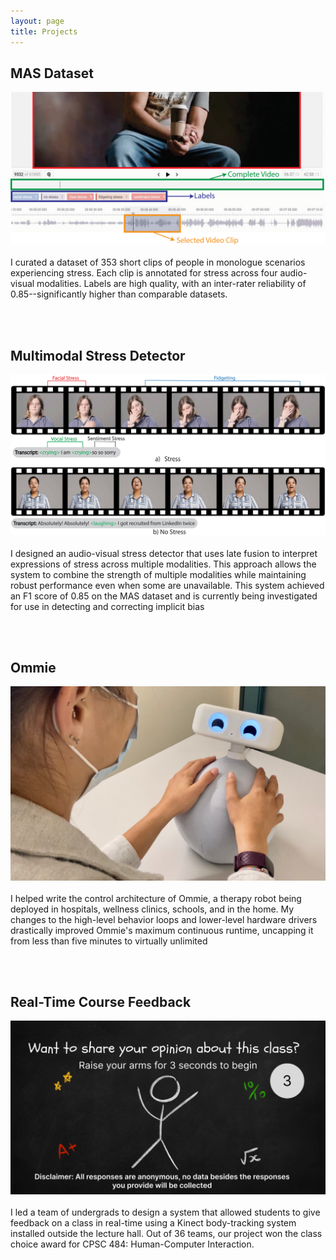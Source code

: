 ```yaml
---
layout: page
title: Projects
---
```

## MAS Dataset
![MAS Dataset](assets/images/mas_dataset.png)
<br><br>
I curated a dataset of 353 short clips of people in monologue scenarios experiencing stress. Each clip is annotated for stress across four audio-visual modalities. Labels are high quality, with an inter-rater reliability of 0.85--significantly higher than comparable datasets.

<br>
<br>

## Multimodal Stress Detector
![Multimodal Stress Detector](assets/images/stress_detector.png)
<br><br>
I designed an audio-visual stress detector that uses late fusion to interpret expressions of stress across multiple modalities. This approach allows the system to combine the strength of multiple modalities while maintaining robust performance even when some are unavailable. This system achieved an F1 score of 0.85 on the MAS dataset and is currently being investigated for use in detecting and correcting implicit bias

<br>
<br>

## Ommie
![Ommie](assets/images/ommie.png)
<br><br>
I helped write the control architecture of Ommie, a therapy robot being deployed in hospitals, wellness clinics, schools, and in the home. My changes to the high-level behavior loops and lower-level hardware drivers drastically improved Ommie's maximum continuous runtime, uncapping it from less than five minutes to virtually unlimited

<br>
<br>

## Real-Time Course Feedback
![Course Feedback](assets/images/course_feedback.png)
<br><br>
I led a team of undergrads to design a system that allowed students to give feedback on a class in real-time using a Kinect body-tracking system installed outside the lecture hall. Out of 36 teams, our project won the class choice award for CPSC 484: Human-Computer Interaction.